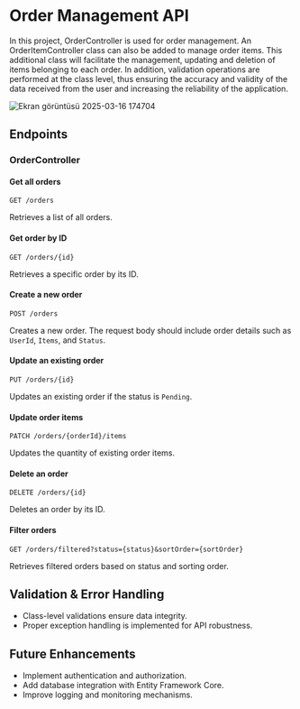 # Order Management API

In this project, OrderController is used for order management. An OrderItemController class can also be added to manage order items. This additional class will facilitate the management, updating and deletion of items belonging to each order. In addition, validation operations are performed at the class level, thus ensuring the accuracy and validity of the data received from the user and increasing the reliability of the application.
 
![Ekran görüntüsü 2025-03-16 174704](https://github.com/user-attachments/assets/386d5598-fdc8-4a0f-9b75-8a8d2f0a0460)

## Endpoints

### OrderController

#### Get all orders
```
GET /orders
```
Retrieves a list of all orders.

#### Get order by ID
```
GET /orders/{id}
```
Retrieves a specific order by its ID.

#### Create a new order
```
POST /orders
```
Creates a new order. The request body should include order details such as `UserId`, `Items`, and `Status`.

#### Update an existing order
```
PUT /orders/{id}
```
Updates an existing order if the status is `Pending`.

#### Update order items
```
PATCH /orders/{orderId}/items
```
Updates the quantity of existing order items.

#### Delete an order
```
DELETE /orders/{id}
```
Deletes an order by its ID.

#### Filter orders
```
GET /orders/filtered?status={status}&sortOrder={sortOrder}
```
Retrieves filtered orders based on status and sorting order.

## Validation & Error Handling
- Class-level validations ensure data integrity.
- Proper exception handling is implemented for API robustness.

## Future Enhancements
- Implement authentication and authorization.
- Add database integration with Entity Framework Core.
- Improve logging and monitoring mechanisms.
